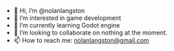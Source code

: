 - 👋 Hi, I’m @nolanlangston
- 👀 I’m interested in game development
- 🌱 I’m currently learning Godot engine
- 💞️ I’m looking to collaborate on nothing at the moment.
- 📫 How to reach me: nolanlangston@gmail.com

<!---
nolanlangston/nolanlangston is a ✨ special ✨ repository because its `README.md` (this file) appears on your GitHub profile.
You can click the Preview link to take a look at your changes.
--->
